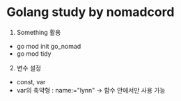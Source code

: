 # Golang study by nomadcord


1. Something 활용
  - go mod init go_nomad
  - go mod tidy

2. 변수 설정
  - const, var
  - var의 축약형 : name:="lynn" -> 함수 안에서만 사용 가능
